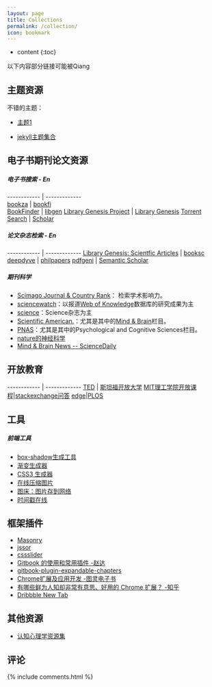 ```yaml
---
layout: page
title: Collections
permalink: /collection/
icon: bookmark
---
```


* content
{:toc}

以下内容部分链接可能被Qiang

		
## 主题资源
不错的主题：

* [主题1](http://pizn.github.io/kunka/links.html)

* [jekyll主题集合](http://jekyllthemes.org/)

## 电子书期刊论文资源
##### 电子书搜索 - En

------------ | -------------  
[bookza](http://bookza.org/) 				| [bookfi](http://en.bookfi.org/)  
[BookFinder](http://www.bookfinder.com/) 	| [libgen](http://libgen.net/)
[Library Genesis Project](http://lib.freescienceengineering.org/) | [Library Genesis](http://gen.lib.rus.ec/search.php)
[Torrent Search](http://gen.lib.rus.ec/search.php)                | [Scholar](http://www.reddit.com/r/scholar)


##### 论文杂志检索 - En

------------ | ------------- 
[Library Genesis: Scientfic Articles](http://libgen.org/scimag/) |  [booksc](http://booksc.org/)
[deepdyve](http://www.deepdyve.com/) | [philpapers](http://philpapers.org/advanced.html)
[pdfgeni](http://www.pdfgeni.com/index.php) | [Semantic Scholar](https://www.semanticscholar.org/)

#####  期刊科学 

<ul>
<li><a href="http://www.scimagojr.com/index.php">Scimago Journal &amp; Country Rank</a>： 检索学术影响力。</li>
<li><a href="http://sciencewatch.com/">sciencewatch</a>：以报道<a href="http://wokinfo.com/">Web of Knowledge</a>数据库的研究成果为主</li>
<li><a href="http://sciencemag.org">science</a>：Science杂志为主</li>
<li><a href="http://www.scientificamerican.com/">Scientific American.</a>：尤其是其中的<a href="http://www.scientificamerican.com/mind-and-brain">Mind &amp; Brain</a>栏目。</li>
<li><a href="http://www.pnas.org/content/by/section/Psychological%20and%20Cognitive%20Sciences">PNAS</a>：尤其是其中的Psychological and Cognitive Sciences栏目。</li>
<li><a href="http://www.nature.com/neurosci/index.html">nature的神经科学</a></li>
<li><a href="http://www.sciencedaily.com/news/mind_brain/">Mind &amp; Brain News -- ScienceDaily</a></li>
</ul>



## 开放教育

------------ | ------------- 
[TED](http://www.ted.com/) | [斯坦福开放大学](http://itunes.stanford.edu/)
[MIT理工学院开放课程](http://ocw.mit.edu/courses/)|[stackexchange问答](http://stackexchange.com/sites)
[edge](http://edge.org/)|[PLOS](http://www.plos.org/)



## 工具

##### 前端工具
* [box-shadow生成工具](http://www.cssmatic.com/box-shadow)
* [渐变生成器](http://www.cssmatic.com/gradient-generator)
* [CSS3 生成器](http://www.cssreflex.com/css-generators/)
* [在线压缩图片](https://tinypng.com/)
* [图床：图片存到网络](https://sm.ms/)
* [时间戳在线](http://tool.chinaz.com/Tools/unixtime.aspx)

## 框架插件

* [Masonry](http://masonry.desandro.com/)
* [jssor](http://www.jssor.com/)
* [cssslider](http://cssslider.com/)
* [Gitbook 的使用和常用插件 -赵达](http://zhaoda.net/2015/11/09/gitbook-plugins/)
* [gitbook-plugin-expandable-chapters](https://plugins.gitbook.com/plugin/expandable-chapters)
* [Chrome扩展及应用开发 -图灵电子书](http://www.ituring.com.cn/minibook/950)
* [有哪些鲜为人知却非常有意思、好用的 Chrome 扩展？ -知乎](https://www.zhihu.com/question/23228162#answer-28057391)
* [Dribbble New Tab](https://chrome.google.com/webstore/detail/dribbble-new-tab/hmhjbefkpednjogghoibpejdmemkinbn)


## 其他资源

*  [认知心理学资源集](http://www.yangzhiping.com/info/resources.html)
  

## 评论

{% include comments.html %}
